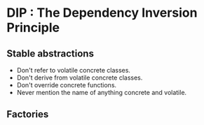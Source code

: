 # DIP : The Dependency Inversion Principle
## Stable abstractions
- Don't refer to volatile concrete classes.
- Don't derive from volatile concrete classes.
- Don't override concrete functions.
- Never mention the name of anything concrete and volatile.

## Factories
